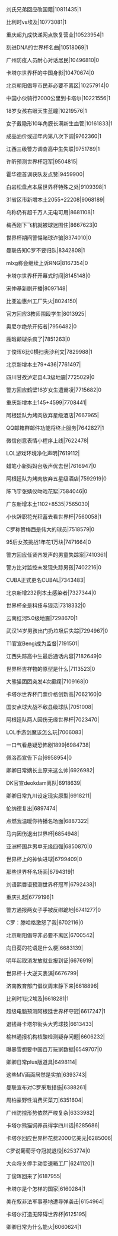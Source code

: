 刘氏兄弟回应改国籍|10811435|1

比利时vs埃及|10773081|1

重庆超九成快递网点恢复营业|10523954|1

刻进DNA的世界杯名曲|10518069|1

广州防疫人员耐心对话居民|10496810|0

卡塔尔世界杯的中国身影|10470674|0

北京朝阳倡导市民非必要不离区|10257914|0

中国小伙骑行2000公里到卡塔尔|10221556|1

18岁女孩右眼天生蓝瞳|10219576|1

女子戴隐形10年角膜长满新生血管|10161833|1

成品油价或迎年内第八次下调|9762360|1

江西三级警方调查高中生失联|9751789|1

许昕预测世界杯冠军|9504815|

霍华德首训获队友点赞|9459900|

白岩松盘点本届世界杯特殊之处|9109398|1

31省区市新增本土2055+22208|9068189|

乌称仍有超千万人无电可用|8681108|1

梅西刚下飞机就被球迷围住|8667623|0

世界杯期间警惕赌球诈骗|8374010|0

曼联告知C罗不要归队|8342808|1

mlxg称会继续上诉RNG|8167354|0

卡塔尔世界杯开幕式时间|8145148|0

宋仲基新剧开播|8097148|

比亚迪惠州工厂失火|8024150|

官方回应3教师围殴学生|8013925|

奥尼尔绝杀开拓者|7956482|0

鹿晗颠球杀疯了|7851263|0

丁俊晖6比0横扫奥沙利文|7829988|1

北京新增本土79+436|7761497|

四川甘孜泸定县4.3级地震|7725029|0

警方回应鹤壁16岁女生遭霸凌|7715682|0

重庆新增本土145+4599|7708441|

阿根廷队为烤肉放弃星级酒店|7667965|

QQ邮箱群邮件功能将终止服务|7642827|1

微信创意表情小程序上线|7622478|

LOL游戏环境净化声明|7619112|

蜡笔小新妈妈台版声优去世|7616947|0

阿根廷队为烤肉放弃五星级酒店|7592919|0

陈飞宇张婧仪吻戏花絮|7584046|0

广东新增本土1102+8535|7565030|

小伙辞职花光积蓄去看世界杯|7560058|1

C罗称赞梅西是伟大的球员|7518579|0

95后女孩挑战1年花1万块|7471664|0

警方回应任贤齐发声的男童失踪案|7410361|

警方比对监控未发现失踪男孩|7402216|0

CUBA正式更名CUBAL|7343483|

北京新增232例本土感染者|7327344|0

世界杯全是科技与狠活|7318332|0

云南红河5.0级地震|7298670|1

武汉14岁男孩出门扔垃圾后失踪|7294967|0

T1官宣Bengi成为监督|7191501|

江西失踪高中生最后通话内容|7182649|0

世界杯吉祥物的原型是什么|7113523|0

大熊猫团团突发4次癫痫|7109168|0

卡塔尔世界杯门票价格创新高|7062160|0

国安点球大战不敌县级球队|7051008|

阿根廷队两人因伤无缘世界杯|7023470|

LOL手游剑魔该怎么玩|7006083|

一口气看悬疑恐怖剧1899|6984738|

佩洛西宣告下台|6958954|0

卿卿日常嫡长主原来这么帅|6926982|

DK官宣deokdam离队|6918639|

卿卿日常九川设定现实原型|6918211|

伦纳德复出|6897474|

点燃我温暖你待播名场面|6887322|

马内因伤退出世界杯|6854948|

亚洲杯国乒男单无缘四强|6850870|0

世界杯上的神仙进球|6799409|0

那些世界杯名场面|6794319|1

刘语熙唇语预测世界杯冠军|6792438|1

重庆扎起|6779196|1

警方通报两女子手被反绑跪地|6741277|0

C罗：滕哈格激怒了我|6702116|0

北京朝阳倡导非必要不离区|6700542|

向日葵的花语是什么梗|6683139|

明年起取消发放就业报到证|6676919|

世界杯十大逆天表演|6676799|

济南教育部门倡议周末静下来|6618896|

比利时1比2埃及|6618281|1

超级电脑预测阿根廷世界杯夺冠|6617247|1

退钱哥卡塔尔街头大秀球技|6613433|

榆林通报机构核酸检测疑存问题|6606232|

曝暴雪想要中国百万玩家数据|6549707|0

卿卿日常plus版道具|6498114|

这些MV画面居然是实拍|6393743|

曼联宣布对C罗采取措施|6388261|

周柏豪野性消费买菜刀|6351604|

广州防控形势依然严峻复杂|6333982|

卡塔尔熊猫饲养员得学四川话|6285686|

卡塔尔回应世界杯花费2000亿美元|6285006|

C罗说葡萄牙夺冠就退役|6253774|0

大众将关停手动变速箱工厂|6241120|1

丁俊晖回来了|6187955|

卡塔尔是个怎样的国家|6160284|1

美在叙非法军事基地遭导弹袭击|6154964|

卡塔尔打造无障碍世界杯|6125195|

卿卿日常为什么能火|6060624|1

